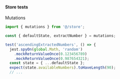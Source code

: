 #### Store tests

Mutations

```js
import { mutations } from '@/store';

const { defaultState, extractNumber } = mutations;

test('ascendingExtractedNumbers', () => {
  jest.spyOn(global.Math, 'random')
    .mockReturnValueOnce(0.123456789)
    .mockReturnValueOnce(0.987654321);
  const state = { ...defaultState };
  expect(state.availableNumbers).toHaveLength(90);
  // ...
```

<aside class="notes">
</aside>

